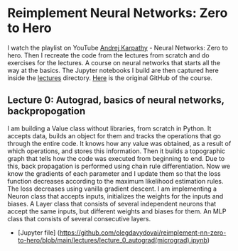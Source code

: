 # Reimplement Neural Networks: Zero to Hero
I watch the playlist on YouTube [Andrej Karpathy](https://www.youtube.com/@AndrejKarpathy) - Neural Networks: Zero to hero. Then I recreate the code from the lectures from scratch and do exercises for the lectures. A course on neural networks that starts all the way at the basics. The Jupyter notebooks I build are then captured here inside the [lectures](https://github.com/olegdavydovai/reimplement-nn-zero-to-hero/tree/main/lectures) directory. [Here](https://github.com/karpathy/nn-zero-to-hero?tab=readme-ov-file) is the original GitHub of the course.

## Lecture 0: Autograd, basics of neural networks, backpropogation
I am building a Value class without libraries, from scratch in Python. It accepts data, builds an object for them and tracks the operations that go through the entire code. It knows how any value was obtained, as a result of which operations, and stores this information. Then it builds a topographic graph that tells how the code was executed from beginning to end. Due to this, back propagation is performed using chain rule differentiation. Now we know the gradients of each parameter and I update them so that the loss function decreases according to the maximum likelihood estimation rules. The loss decreases using vanilla gradient descent. I am implementing a Neuron class that accepts inputs, initializes the weights for the inputs and biases. A Layer class that consists of several independent neurons that accept the same inputs, but different weights and biases for them. An MLP class that consists of several consecutive layers.
- [Jupyter file] (https://github.com/olegdavydovai/reimplement-nn-zero-to-hero/blob/main/lectures/lecture_0_autograd(micrograd).ipynb)
